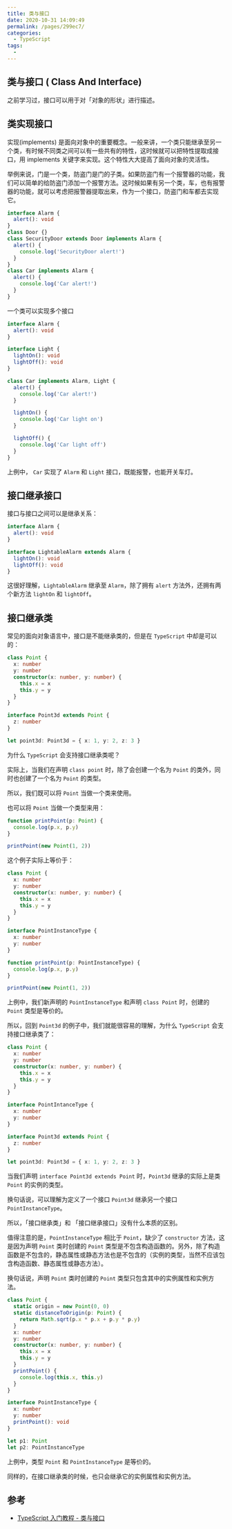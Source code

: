 ```yaml
---
title: 类与接口
date: 2020-10-31 14:09:49
permalink: /pages/299ec7/
categories:
  - TypeScript
tags:
  -
---
```


## 类与接口 ( Class And Interface)

之前学习过，接口可以用于对「对象的形状」进行描述。

## 类实现接口

实现(implements) 是面向对象中的重要概念。一般来讲，一个类只能继承至另一个类，有时候不同类之间可以有一些共有的特性，这时候就可以把特性提取成接口，用 implements 关键字来实现。这个特性大大提高了面向对象的灵活性。

举例来说，门是一个类，防盗门是门的子类。如果防盗门有一个报警器的功能，我们可以简单的给防盗门添加一个报警方法。这时候如果有另一个类，车，也有报警器的功能，就可以考虑把报警器提取出来，作为一个接口，防盗门和车都去实现它。

```typescript
interface Alarm {
  alert(): void
}
class Door {}
class SecurityDoor extends Door implements Alarm {
  alert() {
    console.log('SecurityDoor alert!')
  }
}
class Car implements Alarm {
  alert() {
    console.log('Car alert!')
  }
}
```

一个类可以实现多个接口

```typescript
interface Alarm {
  alert(): void
}

interface Light {
  lightOn(): void
  lightOff(): void
}

class Car implements Alarm, Light {
  alert() {
    console.log('Car alert!')
  }

  lightOn() {
    console.log('Car light on')
  }

  lightOff() {
    console.log('Car light off')
  }
}
```

上例中， `Car` 实现了 `Alarm` 和 `Light` 接口，既能报警，也能开关车灯。

## 接口继承接口

接口与接口之间可以是继承关系：

```typescript
interface Alarm {
  alert(): void
}

interface LightableAlarm extends Alarm {
  lightOn(): void
  lightOff(): void
}
```

这很好理解，`LightableAlarm` 继承至 `Alarm`，除了拥有 `alert` 方法外，还拥有两个新方法 `lightOn` 和 `lightOff`。

## 接口继承类

常见的面向对象语言中，接口是不能继承类的，但是在 `TypeScript` 中却是可以的：

```typescript
class Point {
  x: number
  y: number
  constructor(x: number, y: number) {
    this.x = x
    this.y = y
  }
}

interface Point3d extends Point {
  z: number
}

let point3d: Point3d = { x: 1, y: 2, z: 3 }
```

为什么 `TypeScript` 会支持接口继承类呢？

实际上，当我们在声明 `class point` 时，除了会创建一个名为 `Point` 的类外，同时也创建了一个名为 `Point` 的类型。

所以，我们既可以将 `Point` 当做一个类来使用。

也可以将 `Point` 当做一个类型来用：

```typescript
function printPoint(p: Point) {
  console.log(p.x, p.y)
}

printPoint(new Point(1, 2))
```

这个例子实际上等价于：

```typescript
class Point {
  x: number
  y: number
  constructor(x: number, y: number) {
    this.x = x
    this.y = y
  }
}

interface PointInstanceType {
  x: number
  y: number
}

function printPoint(p: PointInstanceType) {
  console.log(p.x, p.y)
}

printPoint(new Point(1, 2))
```

上例中，我们新声明的 `PointInstanceType` 和声明 `class Point` 时，创建的 `Point` 类型是等价的。

所以，回到 `Point3d` 的例子中，我们就能很容易的理解，为什么 `TypeScript` 会支持接口继承类了：

```typescript
class Point {
  x: number
  y: number
  constructor(x: number, y: number) {
    this.x = x
    this.y = y
  }
}

interface PointIntanceType {
  x: number
  y: number
}

interface Point3d extends Point {
  z: number
}

let point3d: Point3d = { x: 1, y: 2, z: 3 }
```

当我们声明 `interface Point3d extends Point` 时，`Point3d` 继承的实际上是类 `Point` 的实例的类型。

换句话说，可以理解为定义了一个接口 `Point3d` 继承另一个接口 `PointInstanceType`。

所以，「接口继承类」和 「接口继承接口」没有什么本质的区别。

值得注意的是，`PointInstanceType` 相比于 `Point`，缺少了 `constructor` 方法，这是因为声明 `Point` 类时创建的 `Point` 类型是不包含构造函数的。另外，除了构造函数是不包含的，静态属性或静态方法也是不包含的（实例的类型，当然不应该包含构造函数、静态属性或静态方法）。

换句话说，声明 `Point` 类时创建的 `Point` 类型只包含其中的实例属性和实例方法。

```typescript
class Point {
  static origin = new Point(0, 0)
  static distanceToOrigin(p: Point) {
    return Math.sqrt(p.x * p.x + p.y * p.y)
  }
  x: number
  y: number
  constructor(x: number, y: number) {
    this.x = x
    this.y = y
  }
  printPoint() {
    console.log(this.x, this.y)
  }
}

interface PointInstanceType {
  x: number
  y: number
  printPoint(): void
}

let p1: Point
let p2: PointInstanceType
```

上例中，类型 `Point` 和 `PointInstanceType` 是等价的。

同样的，在接口继承类的时候，也只会继承它的实例属性和实例方法。

## 参考

- [TypeScript 入门教程 - 类与接口](https://ts.xcatliu.com/advanced/class-and-interfaces.html)
